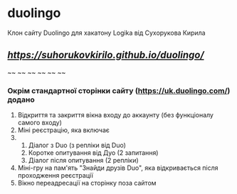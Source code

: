 # duolingo
Клон сайту Duolingo для хакатону Logika від Сухорукова Кирила
## ***https://suhorukovkirilo.github.io/duolingo/***
~~ ~~ ~~ ~~ ~~ ~~
### Окрім стандартної сторінки сайту (https://uk.duolingo.com/) додано
1. Відкриття та закриття вікна входу до аккаунту (без функціоналу самого входу)
2. Міні реєстрацію, яка включає
3. 1. Діалог з Duo (з репліки від Duo)
   2. Коротке опитування від Дуо (2 запитання)
   3. Діалог після опитування (2 репліки)
4. Міні-гру на пам'ять "Знайди друзів Duo", яка відкривається після проходження реєстрації
5. Вікно переадресації на сторінку поза сайтом 
